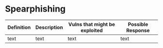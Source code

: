 # Spearphishing

| Definition      | Description | Vulns that might be exploited | Possible Response |
| ----------- | ----------- | ----------- | ----------- |
| text | text | text | text |
